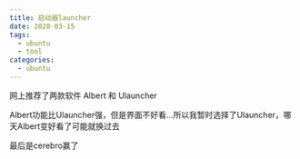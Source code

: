 ```yaml
---
title: 启动器launcher
date: 2020-03-15
tags:
  - ubuntu
  - tool
categories:
  - ubuntu
---
```


网上推荐了两款软件 Albert 和 Ulauncher

Albert功能比Ulauncher强，但是界面不好看...所以我暂时选择了Ulauncher，哪天Albert变好看了可能就换过去

最后是cerebro赢了
